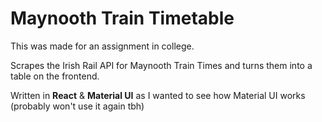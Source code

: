 # Maynooth Train Timetable

This was made for an assignment in college.

Scrapes the Irish Rail API for Maynooth Train Times and turns them into a table on the frontend.

Written in **React** & **Material UI** as I wanted to see how Material UI works (probably won't use it again tbh)